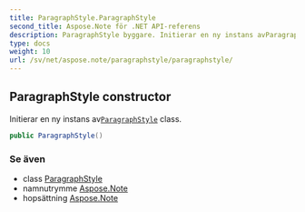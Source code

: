 ```yaml
---
title: ParagraphStyle.ParagraphStyle
second_title: Aspose.Note för .NET API-referens
description: ParagraphStyle byggare. Initierar en ny instans avParagraphStyle class.
type: docs
weight: 10
url: /sv/net/aspose.note/paragraphstyle/paragraphstyle/
---
```

## ParagraphStyle constructor

Initierar en ny instans av[`ParagraphStyle`](../) class.

```csharp
public ParagraphStyle()
```

### Se även

* class [ParagraphStyle](../)
* namnutrymme [Aspose.Note](../../paragraphstyle/)
* hopsättning [Aspose.Note](../../../)


